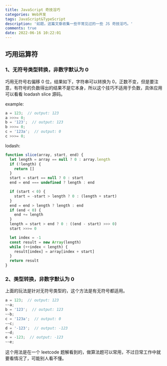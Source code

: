 ```yaml
---
title: JavaScript 奇技淫巧
categories: Web开发
tags: JavaScript&TypeScript
description: '如题，这篇文章收集一些平常见过的一些 JS 奇技淫巧。'
comments: true
date: 2022-06-16 10:22:01
---
```


## 巧用运算符

### 1、无符号类型转换，非数字默认为 0

巧用无符号右偏移 0 位，结果如下，字符串可以转换为 0，正数不变，但是要注意，有符号的负数得出的结果不是它本身，所以这个技巧不适用于负数，具体应用可以看看 loadash slice 源码。

example:

```js
a = 123;  // output: 123
a >>>= 0;
b = '123';  // output: 123
b >>>= 0;
c = '123a';  // output: 0
c >>>= 0;
```

lodash:

```js
function slice(array, start, end) {
  let length = array == null ? 0 : array.length
  if (!length) {
    return []
  }
  start = start == null ? 0 : start
  end = end === undefined ? length : end

  if (start < 0) {
    start = -start > length ? 0 : (length + start)
  }
  end = end > length ? length : end
  if (end < 0) {
    end += length
  }
  length = start > end ? 0 : ((end - start) >>> 0)
  start >>>= 0

  let index = -1
  const result = new Array(length)
  while (++index < length) {
    result[index] = array[index + start]
  }
  return result
}
```

### 2、类型转换，非数字默认为 0

上面的玩法是针对无符号类型的，这个方法是有无符号都适用。

```js
a = 123;  // output: 123
~~a;
b = '123';  // output: 123
~~b;
c = '123a';  // output: 0
~~c;
d = '-123';  // output: -123
~~d;
e = -123;  // output: -123
~~e;
```

这个用法是在一个 leetcode 题解看到的，做算法题可以常用，不过日常工作中就要看情况了，可能别人看不懂。
